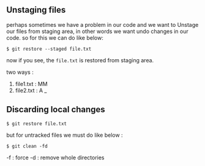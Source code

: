 ## Unstaging files

perhaps sometimes we have a problem in our code and we want to Unstage our files from staging area, in other words we want undo changes in our code.
so for this we can do like below: 

```git
$ git restore --staged file.txt
```
now if you see, the `file.txt` is restored from staging area.

two ways :
1. file1.txt : MM
2. file2.txt : A  _

## Discarding local changes

```git
$ git restore file.txt
```

but for untracked files we must do like below :

```git
$ git clean -fd
```

-f : force
-d : remove whole directories